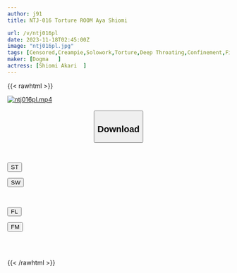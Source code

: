```yaml
---
author: j91
title: NTJ-016 Torture ROOM Aya Shiomi

url: /v/ntj016pl
date: 2023-11-18T02:45:00Z
image: "ntj016pl.jpg"
tags: [Censored,Creampie,Solowork,Torture,Deep Throating,Confinement,Fisting	 ]
maker: [Dogma   ]
actress: [Shiomi Akari  ]
---
```



{{< rawhtml >}}

<div class="video" data-videoid="jrjA24y7JKTzAvr">
    <a href="javascript:;">
        <img src="/v/ntj016pl/ntj016pl.jpg" width="WIDTH" height="HEIGHT" alt="ntj016pl.mp4" loading="lazy">
    </a>
</div>

<script type="text/javascript" src="https://j91.asia/asset/on-demand-st.js"></script>

<br>
  <link rel="stylesheet" href="https://j91.asia/asset/bs5.css">
  
  <center>
  <button class="btn btn-primary" type="button" data-bs-toggle="collapse" data-bs-target=".multi-collapse" aria-expanded="false" aria-controls="multiCollapseExample1 multiCollapseExample2"><h2>Download</h2></button></center>
</p>
<div class="row">
  <div class="col">
    <div class="collapse multi-collapse" id="multiCollapseExample1">
      <div class="card card-body">
	      	      <br>
<div class="buttons">  
<p><a href="https://streamtape.to/v/jrjA24y7JKTzAvr" target="_blank"><button class="btn-hover color-3"><i class="fa fa-download"></i> ST</button></a></p>
<p><a href="https://sfastwish.com/uuj1f2lx5gdx" target="_blank"><button class="btn-hover color-2"><i class="fa fa-download"></i> SW</button></a></p></div>
    </div>
  </div>
</div>
  <div class="col">
    <div class="collapse multi-collapse" id="multiCollapseExample2">
      <div class="card card-body">
	      <br>
<div class="buttons">
<p><a href="javascript:;" target="_blank"><button class="btn-hover color-9"><i class="fa fa-download"></i> FL</button></a></p>
<p><a href="javascript:;" target="_blank"><button class="btn-hover color-8"><i class="fa fa-download"></i> FM</button></a></p></div>
<br><br>
      </div>
    </div>
  </div>
</div>

{{< /rawhtml >}}
